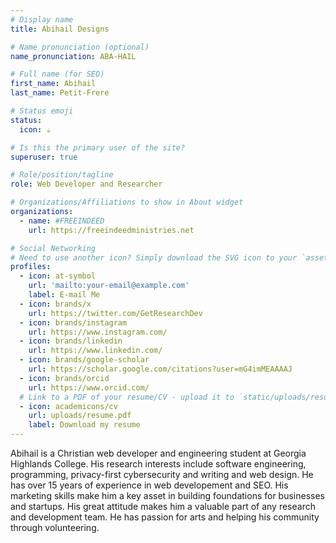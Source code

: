 ```yaml
---
# Display name
title: Abihail Designs

# Name pronunciation (optional)
name_pronunciation: ABA-HAIL

# Full name (for SEO)
first_name: Abihail
last_name: Petit-Frere

# Status emoji
status:
  icon: ☕️

# Is this the primary user of the site?
superuser: true

# Role/position/tagline
role: Web Developer and Researcher

# Organizations/Affiliations to show in About widget
organizations:
  - name: #FREEINDEED
    url: https://freeindeedministries.net

# Social Networking
# Need to use another icon? Simply download the SVG icon to your `assets/media/icons/` folder.
profiles:
  - icon: at-symbol
    url: 'mailto:your-email@example.com'
    label: E-mail Me
  - icon: brands/x
    url: https://twitter.com/GetResearchDev
  - icon: brands/instagram
    url: https://www.instagram.com/
  - icon: brands/linkedin
    url: https://www.linkedin.com/
  - icon: brands/google-scholar
    url: https://scholar.google.com/citations?user=mG4imMEAAAAJ
  - icon: brands/orcid
    url: https://www.orcid.com/
  # Link to a PDF of your resume/CV - upload it to `static/uploads/resume.pdf`
  - icon: academicons/cv
    url: uploads/resume.pdf
    label: Download my resume
---
```


Abihail is a Christian web developer and engineering student at Georgia Highlands College. His research interests include
software engineering, programming, privacy-first cybersecurity and writing and web design. He has over 15 years of experience in web developement and SEO. His marketing skills make him a key asset in building foundations for businesses and startups. His great attitude makes him a valuable part of any research and development team.
He has passion for arts and helping his community through volunteering.
